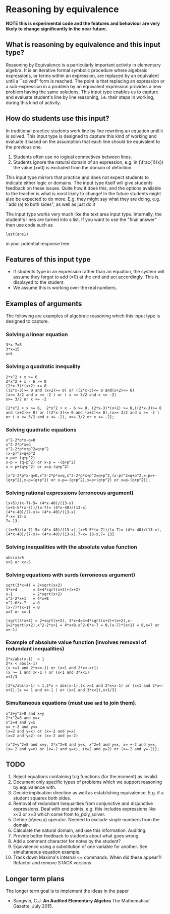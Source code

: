 ﻿# Reasoning by equivalence

__NOTE this is experimental code and the features and behaviour are very likely to change significantly in the near future.__

##  What is reasoning by equivalence and this input type?

Reasoning by Equivalence is a particularly important activity in elementary algebra.  It is an iterative formal symbolic procedure where algebraic expressions, or terms within an expression, are replaced by an equivalent until a ``solved" form is reached.
The point is that replacing an expression or a sub-expression in a problem by an equivalent expression provides a new problem having the same solutions.
This input type enables us to capture and evaluate student's line by line reasoning, i.e. their steps in working, during this kind of activity.


## How do students use this input?

In traditional practice students work line by line rewriting an equation until it is solved.  This input type is designed to capture this kind of working and evaluate it based on the assumption that each line should be equivalent to the previous one.

1. Students often use no logical connectives between lines.
2. Students ignore the natural domain of an expression, e.g. in \(\frac{1}{x}\) the value \(x=0\) is excluded from the domain of definition.

This input type mirrors that practice and does not expect students to indicate either logic or domains.  The input type itself will give students feedback on these issues.  Quite how it does this, and the options available to the teacher is what is most likely to change!  In the future students might also be expected to do more.  E.g. they might say what they are doing, e.g. ``add \(a\) to both sides", as well as just do it

The input type works very much like the text area input type.  Internally, the student's lines are turned into a list.  If you want to use the "final answer" then use code such as 

    last(ans1)

in your potential response tree.

## Features of this input type

* If students type in an expression rather than an equation, the system will assume they forgot to add \(=0\) at the end and act accordingly.  This is displayed to the student.
* We assume this is working over the real numbers.

## Examples of arguments

The following are examples of algebraic reasoning which this input type is designed to capture.

### Solving a linear equation

    3*x-7=8
    3*x=15
    x=5

### Solving a quadratic inequality

    2*x^2 + x >= 6 
    2*x^2 + x - 6 >= 0 
    (2*x-3)*(x+2) >= 0 
    ((2*x-3)>= 0 and (x+2)>= 0) or ((2*x-3)<= 0 and(x+2)<= 0)
    (x>= 3/2 and x >= -2 ) or ( x <= 3/2 and x <= -2) 
    x>= 3/2 or x <= -2

    [2*x^2 + x >= 6,  2*x^2 + x - 6 >= 0, (2*x-3)*(x+2) >= 0,((2*x-3)>= 0 and (x+2)>= 0) or ((2*x-3)<= 0 and (x+2)<= 0),(x>= 3/2 and x >= -2 ) or ( x <= 3/2 and x <= -2), x>= 3/2 or x <= -2];

### Solving quadratic equations

    x^2-2*p*x-q=0
    x^2-2*p*x=q
    x^2-2*p*x+p^2=q+p^2
    (x-p)^2=q+p^2
    x-p=+-(q+p^2)
    x-p = (q+p^2) or x-p = -(q+p^2)
    x = p+(q+p^2) or x=p-(q+p^2)

    [x^2-2*p*x-q=0,x^2-2*p*x=q,x^2-2*p*x+p^2=q+p^2,(x-p)^2=q+p^2,x-p=+-(q+p^2),x-p=(q+p^2) or x-p=-(q+p^2),x=p+(q+p^2) or x=p-(q+p^2)];

### Solving rational expressions (erroneous argument)

    (x+5)/(x-7)-5= (4*x-40)/(13-x)
    (x+5-5*(x-7))/(x-7)= (4*x-40)/(13-x)
    (4*x-40)/(7-x)= (4*x-40)/(13-x)
    7-x= 13-x
    7= 13.

    [(x+5)/(x-7)-5= (4*x-40)/(13-x),(x+5-5*(x-7))/(x-7)= (4*x-40)/(13-x), (4*x-40)/(7-x)= (4*x-40)/(13-x),7-x= 13-x,7= 13]

### Solving inequalities with the absolute value function

    abs(x)>5
    x>5 or x<-5

### Solving equations with surds (erroneous argument)

    sqrt(3*x+4) = 2+sqrt(x+2)
    3*x+4       = 4+4*sqrt(x+2)+(x+2)
    x-1         = 2*sqrt(x+2)
    x^2-2*x+1   = 4*x+8
    x^2-6*x-7   = 0
    (x-7)*(x+1) = 0
    x=7 or x=-1

    [sqrt(3*x+4) = 2+sqrt(x+2), 3*x+4=4+4*sqrt(x+2)+(x+2),x-1=2*sqrt(x+2),x^2-2*x+1 = 4*x+8,x^2-6*x-7 = 0,(x-7)*(x+1) = 0,x=7 or x=-1]


### Example of absolute value function (involves removal of redundant inequalities)

    2*x/abs(x-1)  < 1 
    2*x < abs(x-1)
    (x >=1 and 2*x<x-1) or (x<1 and 2*x<-x+1) 
    (x >= 1 and x<-1 ) or (x<1 and 3*x<1)
    x<1/3 

    [2*x/abs(x-1) < 1,2*x < abs(x-1),(x >=1 and 2*x<x-1) or (x<1 and 2*x<-x+1),(x >= 1 and x<-1 ) or (x<1 and 3*x<1),x<1/3]

### Simultaneous equations (must use `and` to join them).

    x^2+y^2=8 and x=y
    2*x^2=8 and y=x
    x^2=4 and y=x
    x= +-2 and y=x
    (x=2 and y=x) or (x=-2 and y=x)
    (x=2 and y=2) or (x=-2 and y=-2)

    [x^2+y^2=8 and x=y, 2*x^2=8 and y=x, x^2=4 and y=x, x= +-2 and y=x, (x= 2 and y=x) or (x=-2 and y=x), (x=2 and y=2) or (x=-2 and y=-2)];

## TODO

1. Reject equations containing trig functions (for the moment) as invalid.
2. Document only specific types of problems which we support reasoning by equivalence with.
3. Decide implication direction as well as establishing equivalence.  E.g. if a student squares both sides.
4. Removal of redundant inequalities from conjunctive and disjunctive expressions.  Deal with end points, e.g. this includes expressions like x<3 or x=3 which come from to_poly_solver.
5. Define \(x\neq a\) operator.  Needed to exclude single numbers from the domain.
6. Calculate the natural domain, and use this information.  Auditing.
7. Provide better feedback to students about what goes wrong.
8. Add a comment character for notes by the student?
9. Equivalence using a substitution of one variable for another.  See simultaneous equation example.
10. Track down Maxima's internal <= commands.  When did these appear?!  Refactor and remove STACK versions


## Longer term plans

The longer term goal is to implement the ideas in the paper 

* Sangwin, C.J. __An Audited Elementary Algebra__ The Mathematical Gazette, July 2015.
